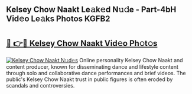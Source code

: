 ## Kelsey Chow Naakt Le𝚊k𝚎d N𝚞𝚍e - Part-4bH Vid𝚎o Le𝚊ks Photos KGFB2

# <h2><a href="http://fb6kyuc.evod.top/?m=Kelsey+Chow+Naakt">🔗 👉🔴 Kelsey Chow Naakt Vid𝚎o Ph𝚘t𝚘s</a></h2>

[![Kelsey Chow Naakt N𝚞d𝚎s](https://i.imgur.com/8V9OHl7.gif)](http://fb6kyuc.evod.top/?m=Kelsey+Chow+Naakt)
Online personality Kelsey Chow Naakt and content producer, known for disseminating dance and lifestyle content through solo and collaborative dance performances and brief videos. The public's Kelsey Chow Naakt trust in public figures is often eroded by scandals and controversies. 
